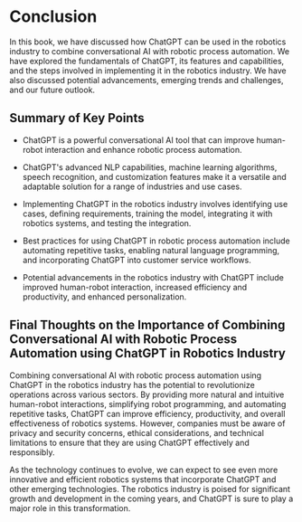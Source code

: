 Conclusion
==========

In this book, we have discussed how ChatGPT can be used in the robotics industry to combine conversational AI with robotic process automation. We have explored the fundamentals of ChatGPT, its features and capabilities, and the steps involved in implementing it in the robotics industry. We have also discussed potential advancements, emerging trends and challenges, and our future outlook.

Summary of Key Points
---------------------

* ChatGPT is a powerful conversational AI tool that can improve human-robot interaction and enhance robotic process automation.

* ChatGPT's advanced NLP capabilities, machine learning algorithms, speech recognition, and customization features make it a versatile and adaptable solution for a range of industries and use cases.

* Implementing ChatGPT in the robotics industry involves identifying use cases, defining requirements, training the model, integrating it with robotics systems, and testing the integration.

* Best practices for using ChatGPT in robotic process automation include automating repetitive tasks, enabling natural language programming, and incorporating ChatGPT into customer service workflows.

* Potential advancements in the robotics industry with ChatGPT include improved human-robot interaction, increased efficiency and productivity, and enhanced personalization.

Final Thoughts on the Importance of Combining Conversational AI with Robotic Process Automation using ChatGPT in Robotics Industry
----------------------------------------------------------------------------------------------------------------------------------

Combining conversational AI with robotic process automation using ChatGPT in the robotics industry has the potential to revolutionize operations across various sectors. By providing more natural and intuitive human-robot interactions, simplifying robot programming, and automating repetitive tasks, ChatGPT can improve efficiency, productivity, and overall effectiveness of robotics systems. However, companies must be aware of privacy and security concerns, ethical considerations, and technical limitations to ensure that they are using ChatGPT effectively and responsibly.

As the technology continues to evolve, we can expect to see even more innovative and efficient robotics systems that incorporate ChatGPT and other emerging technologies. The robotics industry is poised for significant growth and development in the coming years, and ChatGPT is sure to play a major role in this transformation.
